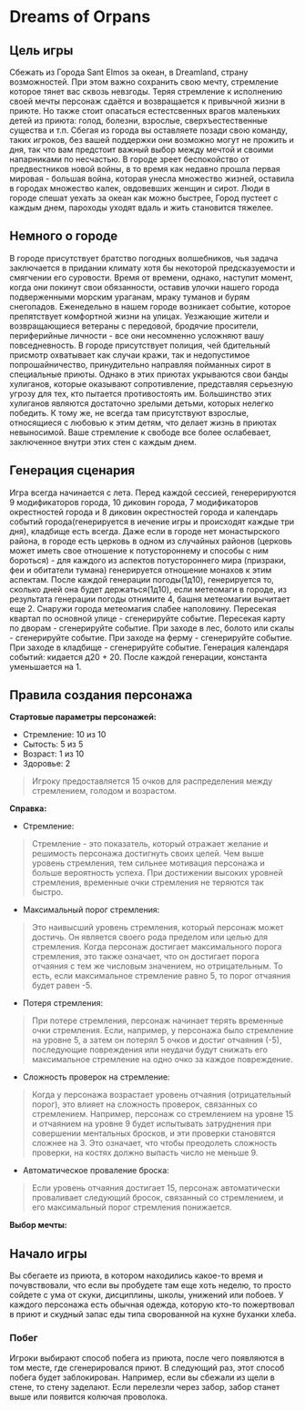 # Dreams of Orpans

## Цель игры
Сбежать из Города Sant Elmos за океан, в Dreamland, страну возможностей. При этом важно сохранить свою мечту, стремление которое тянет вас сквозь невзгоды. Теряя стремление к исполнению своей мечты персонаж сдаётся и возвращается к привычной жизни в приюте. Но также стоит опасаться естестсвенных врагов маленьких детей из приюта: голод, болезни, взрослые, сверхъестественные существа и т.п.
Сбегая из города вы оставляете позади свою команду, таких игроков, без вашей поддержки они возможно могут не прожить и дня, так что вам предстоит важный выбор между мечтой и своими напарниками по несчастью. В городе зреет беспокойство от предвестников новой войны, в то время как недавно прошла первая мировая - большая война, которая унесла множество жизней, оставила в городах множество калек, овдовевших женщин и сирот. Люди в городе спешат уехать за океан как можно быстрее, Город пустеет с каждым днем, пароходы уходят вдаль и жить становится тяжелее.

## Немного о городе
В городе присутствует братство погодных волшебников, чья задача заключается в придании климату хотя бы некоторой предсказуемости и смягчении его суровости. Время от времени, однако, наступит момент, когда они покинут свои обязанности, оставив улочки нашего города подверженными морским ураганам, мраку туманов и бурям снегопадов. Еженедельно в нашем городе возникает событие, которое препятствует комфортной жизни на улицах. Уезжающие жители и возвращающиеся ветераны с передовой, бродячие просители, периферийные личности - все они несомненно усложняют вашу повседневность.
В городе присутствует полиция, чей бдительный присмотр охватывает как случаи кражи, так и недопустимое попрошайничество, принудительно направляя пойманных сирот в специальные приюты. Однако в этих приютах укрываются свои банды хулиганов, которые оказывают сопротивление, представляя серьезную угрозу для тех, кто пытается противостоять им. Большинство этих хулиганов являются достаточно зрелыми детьми, которых нелегко победить. К тому же, не всегда там присутствуют взрослые, относящиеся с любовью к этим детям, что делает жизнь в приютах невыносимой. Ваше стремление к свободе все более ослабевает, заключенное внутри этих стен с каждым днем.

## Генерация сценария
Игра всегда начинается с лета.
Перед каждой сессией, генерерируются 9 модификаторов города, 10 диковин города, 7 модификаторов окрестностей города и 8 диковин окрестностей города и календарь событий города(генерируется в иечение игры и происходят каждые три дня), кладбище есть всегда.
Даже если в городе нет монастырского района, в городе есть церковь в одном из случайных районов (церковь может иметь свое отношение к потустороннему и способы с ним бороться) - для каждого из аспектов потустороннего мира (призраки, феи и обитатели тумана) генерируется отношение монахов к этим аспектам.
После каждой генерации погоды(1д10), генерируется то, сколько дней она будет держаться(1д10), если метеомаги в городе, из результата генерации погоды отнимите 4, башня метеомагии вычитает еще 2. Снаружи города метеомагия слабее наполовину.
Пересекая квартал по основной улице - сгенерируйте событие.
Пересекая карту по дворам - сгенерируйте событие.
При заходе в лес, болото или скалы - сгенерируйте событие.
При заходе на ферму - сгенерируйте событие.
При заходе в кладбище - сгенерируйте событие.
Генерация календаря событий: кидается д20 + 20. После каждой генерации, константа уменьшается на 1.

## Правила создания персонажа
**Стартовые параметры персонажей:**
  - Стремление: 10 из 10
  - Сытость: 5 из 5
  - Возраст: 1 из 10
  - Здоровье: 2

> Игроку предоставляется 15 очков для распределения между стремлением, голодом и возрастом.

**Справка:**
  - Стремление:
  > Стремление - это показатель, который отражает желание и решимость персонажа достигнуть своих целей. Чем выше уровень стремления, тем сильнее мотивация персонажа и больше вероятность успеха. При достижении высоких уровней стремления, временные очки стремления не теряются так быстро.
  - Максимальный порог стремления:
  > Это наивысший уровень стремления, который персонаж может достичь. Он является своего рода пределом или целью для стремления. Когда персонаж достигает максимального порога стремления, это также означает, что он достигает порога отчаяния с тем же числовым значением, но отрицательным. То есть, если максимальное стремление равно 5, то порог отчаяния будет равен -5.
  - Потеря стремления:
  > При потере стремления, персонаж начинает терять временные очки стремления. Если, например, у персонажа было стремление на уровне 5, а затем он потерял 5 очков и достиг отчаяния (-5), последующие повреждения или неудачи будут снижать его максимальное стремление на одно очко за каждое повреждение.
  - Сложность проверок на стремление: 
  > Когда у персонажа возрастает уровень отчаяния (отрицательный порог), это влияет на сложность проверок, связанных со стремлением. Например, персонаж со стремлением на уровне 15 и отчаянием на уровне 9 будет испытывать затруднения при совершении ментальных бросков, и эти проверки становятся сложнее на 3. Это означает, что чтобы преодолеть сложность проверки, на костях должно выпасть число не меньше 9.
  - Автоматическое проваление броска:
  > Если уровень отчаяния достигает 15, персонаж автоматически проваливает следующий бросок, связанный со стремлением, и его максимальный порог стремления понижается.
  
**Выбор мечты:**


## Начало игры
Вы сбегаете из приюта, в котором находились какое-то время и почувствовали, что если вы пробудете там еще хоть неделю, то просто сойдете с ума от скуки, дисциплины, школы, унижений или побоев. У каждого персонажа есть обычная одежда, которую кто-то пожертвовал в приют и скудный запас еды типа сворованной на кухне буханки хлеба.

### Побег
Игроки выбирают способ побега из приюта, после чего появляются в том месте, где сгенерировался приют. В следующий раз, этот способ побега будет заблокирован. Например, если вы сбежали из щели в стене, то стену заделают. Если перелезли через забор, забор станет выше или появится колючая проволока.

















